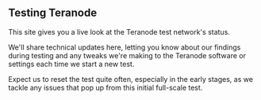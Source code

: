 ## Testing Teranode

This site gives you a live look at the Teranode test network's status.

We'll share technical updates here, letting you know about our findings during testing and any tweaks we're making to the Teranode software or settings each time we start a new test.

Expect us to reset the test quite often, especially in the early stages, as we tackle any issues that pop up from this initial full-scale test.
